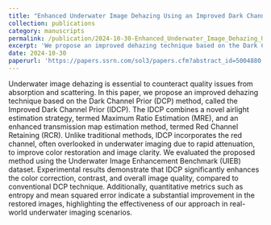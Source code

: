 ```yaml
---
title: "Enhanced Underwater Image Dehazing Using an Improved Dark Channel Prior Method"
collection: publications
category: manuscripts
permalink: /publication/2024-10-30-Enhanced_Underwater_Image_Dehazing_Using_an_Improved_Dark_Channel_Prior_Method
excerpt: 'We propose an improved dehazing technique based on the Dark Channel Prior (DCP) method, called the Improved Dark Channel Prior (IDCP). The IDCP combines a novel airlight estimation strategy, termed Maximum Ratio Estimation (MRE), and an enhanced transmission map estimation method, termed Red Channel Retaining (RCR). IDCP incorporates the red channel, often overlooked in underwater imaging due to rapid attenuation, to improve color restoration and image clarity.'
date: 2024-10-30
paperurl: 'https://papers.ssrn.com/sol3/papers.cfm?abstract_id=5004880'
---
```


Underwater image dehazing is essential to counteract quality issues from absorption and scattering. In this paper, we propose an improved dehazing technique based on the Dark Channel Prior (DCP) method, called the Improved Dark Channel Prior (IDCP). The IDCP combines a novel airlight estimation strategy, termed Maximum Ratio Estimation (MRE), and an enhanced transmission map estimation method, termed Red Channel Retaining (RCR). Unlike traditional methods, IDCP incorporates the red channel, often overlooked in underwater imaging due to rapid attenuation, to improve color restoration and image clarity. We evaluated the proposed method using the Underwater Image Enhancement Benchmark (UIEB) dataset. Experimental results demonstrate that IDCP significantly enhances the color correction, contrast, and overall image quality, compared to conventional DCP technique. Additionally, quantitative metrics such as entropy and mean squared error indicate a substantial improvement in the restored images, highlighting the effectiveness of our approach in real-world underwater imaging scenarios.

